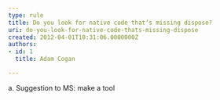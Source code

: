 ```yaml
---
type: rule
title: Do you look for native code that’s missing dispose?
uri: do-you-look-for-native-code-thats-missing-dispose
created: 2012-04-01T10:31:06.0000000Z
authors:
- id: 1
  title: Adam Cogan

---
```


 
a. Suggestion to MS: make a tool 



 
